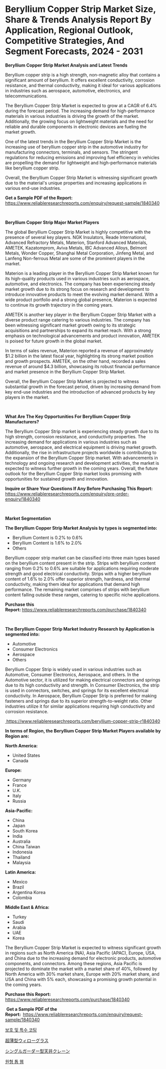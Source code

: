 <p><h1>Beryllium Copper Strip Market Size, Share & Trends Analysis Report By Application, Regional Outlook, Competitive Strategies, And Segment Forecasts, 2024 - 2031</h1></p><p><strong>Beryllium Copper Strip Market Analysis and Latest Trends</strong></p>
<p><p>Beryllium copper strip is a high strength, non-magnetic alloy that contains a significant amount of beryllium. It offers excellent conductivity, corrosion resistance, and thermal conductivity, making it ideal for various applications in industries such as aerospace, automotive, electronics, and telecommunications.</p><p>The Beryllium Copper Strip Market is expected to grow at a CAGR of 6.4% during the forecast period. The increasing demand for high-performance materials in various industries is driving the growth of the market. Additionally, the growing focus on lightweight materials and the need for reliable and durable components in electronic devices are fueling the market growth.</p><p>One of the latest trends in the Beryllium Copper Strip Market is the increasing use of beryllium copper strip in the automotive industry for manufacturing connectors, terminals, and sensors. The stringent regulations for reducing emissions and improving fuel efficiency in vehicles are propelling the demand for lightweight and high-performance materials like beryllium copper strip.</p><p>Overall, the Beryllium Copper Strip Market is witnessing significant growth due to the material's unique properties and increasing applications in various end-use industries.</p></p>
<p><strong>Get a Sample PDF of the Report:&nbsp;</strong> <a href="https://www.reliableresearchreports.com/enquiry/request-sample/1840340">https://www.reliableresearchreports.com/enquiry/request-sample/1840340</a></p>
<p>&nbsp;</p>
<p><strong>Beryllium Copper Strip Major Market Players</strong></p>
<p><p>The global Beryllium Copper Strip Market is highly competitive with the presence of several key players. NGK Insulators, Reade International, Advanced Refractory Metals, Materion, Stanford Advanced Materials, AMETEK, Kazatomprom, Aviva Metals, IBC Advanced Alloys, Belmont Metals, Wonder Copper, Shanghai Metal Corporation, Jinfeng Metal, and Lanfeng Non-ferrous Metal are some of the prominent players in the market.</p><p>Materion is a leading player in the Beryllium Copper Strip Market known for its high-quality products used in various industries such as aerospace, automotive, and electronics. The company has been experiencing steady market growth due to its strong focus on research and development to introduce innovative products to meet the evolving market demand. With a wide product portfolio and a strong global presence, Materion is expected to continue its growth trajectory in the coming years.</p><p>AMETEK is another key player in the Beryllium Copper Strip Market with a diverse product range catering to various industries. The company has been witnessing significant market growth owing to its strategic acquisitions and partnerships to expand its market reach. With a strong emphasis on technological advancements and product innovation, AMETEK is poised for future growth in the global market.</p><p>In terms of sales revenue, Materion reported a revenue of approximately $1.2 billion in the latest fiscal year, highlighting its strong market position and growth prospects. AMETEK, on the other hand, recorded a sales revenue of around $4.3 billion, showcasing its robust financial performance and market presence in the Beryllium Copper Strip Market.</p><p>Overall, the Beryllium Copper Strip Market is projected to witness substantial growth in the forecast period, driven by increasing demand from key end-use industries and the introduction of advanced products by key players in the market.</p></p>
<p>&nbsp;</p>
<p><strong>What Are The Key Opportunities For Beryllium Copper Strip Manufacturers?</strong></p>
<p><p>The Beryllium Copper Strip market is experiencing steady growth due to its high strength, corrosion resistance, and conductivity properties. The increasing demand for applications in various industries such as automotive, aerospace, and electrical equipment is driving market growth. Additionally, the rise in infrastructure projects worldwide is contributing to the expansion of the Beryllium Copper Strip market. With advancements in technology and ongoing research and development activities, the market is expected to witness further growth in the coming years. Overall, the future outlook for the Beryllium Copper Strip market looks promising with opportunities for sustained growth and innovation.</p></p>
<p><strong>Inquire or Share Your Questions If Any Before Purchasing This Report:</strong> <a href="https://www.reliableresearchreports.com/enquiry/pre-order-enquiry/1840340">https://www.reliableresearchreports.com/enquiry/pre-order-enquiry/1840340</a></p>
<p>&nbsp;</p>
<p><strong>Market Segmentation</strong></p>
<p><strong>The Beryllium Copper Strip Market Analysis by types is segmented into:</strong></p>
<p><ul><li>Beryllium Content is 0.2% to 0.6%</li><li>Beryllium Content is 1.6% to 2.0%</li><li>Others</li></ul></p>
<p><p>Beryllium copper strip market can be classified into three main types based on the beryllium content present in the strip. Strips with beryllium content ranging from 0.2% to 0.6% are suitable for applications requiring moderate strength and good electrical conductivity. Strips with a higher beryllium content of 1.6% to 2.0% offer superior strength, hardness, and thermal conductivity, making them ideal for applications that demand high performance. The remaining market comprises of strips with beryllium content falling outside these ranges, catering to specific niche applications.</p></p>
<p><strong>Purchase this Report:&nbsp;</strong><a href="https://www.reliableresearchreports.com/purchase/1840340">https://www.reliableresearchreports.com/purchase/1840340</a></p>
<p>&nbsp;</p>
<p><strong>The Beryllium Copper Strip Market Industry Research by Application is segmented into:</strong></p>
<p><ul><li>Automotive</li><li>Consumer Electronics</li><li>Aerospace</li><li>Others</li></ul></p>
<p><p>Beryllium Copper Strip is widely used in various industries such as Automotive, Consumer Electronics, Aerospace, and others. In the Automotive sector, it is utilized for making electrical connectors and springs due to its high conductivity and strength. In Consumer Electronics, the strip is used in connectors, switches, and springs for its excellent electrical conductivity. In Aerospace, Beryllium Copper Strip is preferred for making fasteners and springs due to its superior strength-to-weight ratio. Other industries utilize it for similar applications requiring high conductivity and corrosion resistance.</p></p>
<p><a href="https://www.reliableresearchreports.com/beryllium-copper-strip-r1840340">&nbsp;https://www.reliableresearchreports.com/beryllium-copper-strip-r1840340</a></p>
<p><strong>In terms of Region, the Beryllium Copper Strip Market Players available by Region are:</strong></p>
<p>
    <p> <strong> North America: </strong>
        <ul>
            <li>United States</li>
            <li>Canada</li>
        </ul>
        </p> 
    <p> <strong> Europe: </strong>
        <ul>
            <li>Germany</li>
            <li>France</li>
            <li>U.K.</li>
            <li>Italy</li>
            <li>Russia</li>
        </ul>
        </p> 
    <p> <strong> Asia-Pacific: </strong>
        <ul>
            <li>China</li>
            <li>Japan</li>
            <li>South Korea</li>
            <li>India</li>
            <li>Australia</li>
            <li>China Taiwan</li>
            <li>Indonesia</li>
            <li>Thailand</li>
            <li>Malaysia</li>
        </ul>
        </p> 
    <p> <strong> Latin America: </strong>
        <ul>
            <li>Mexico</li>
            <li>Brazil</li>
            <li>Argentina Korea</li>
            <li>Colombia</li>
        </ul>
        </p> 
    <p> <strong> Middle East & Africa: </strong>
        <ul>
            <li>Turkey</li>
            <li>Saudi</li>
            <li>Arabia</li>
            <li>UAE</li>
            <li>Korea</li>
        </ul>
    </p>
    </p>
<p><p>The Beryllium Copper Strip Market is expected to witness significant growth in regions such as North America (NA), Asia Pacific (APAC), Europe, USA, and China due to the increasing demand for electronic products, automotive components, and connectors. Among these regions, Asia Pacific is projected to dominate the market with a market share of 40%, followed by North America with 30% market share, Europe with 20% market share, and USA and China with 5% each, showcasing a promising growth potential in the coming years.</p></p>
<p><strong>Purchase this Report: </strong><a href="https://www.reliableresearchreports.com/purchase/1840340">https://www.reliableresearchreports.com/purchase/1840340</a></p>
<p>&nbsp;<strong>Get a Sample PDF of the Report:&nbsp;&nbsp;</strong><a href="https://www.reliableresearchreports.com/enquiry/request-sample/1840340">https://www.reliableresearchreports.com/enquiry/request-sample/1840340</a></p>
<p><strong></strong></p>
<p><p><a href="https://medium.com/@koleledner/%EB%B3%B4%ED%98%B8-%EB%B0%8F-%ED%8A%B9%EC%88%98-%EC%BD%94%ED%8C%85-%EC%8B%9C%EC%9E%A5-%EA%B7%9C%EB%AA%A8%EB%8A%94-%EC%97%B0%ED%8F%89%EA%B7%A0-%EC%84%B1%EC%9E%A5%EB%A5%A0-%EB%A1%9C-%EC%84%B1%EC%9E%A5%ED%95%98%EA%B3%A0-%EC%9E%88%EC%9C%BC%EB%A9%B0-%EC%9D%B4-%EB%B3%B4%EA%B3%A0%EC%84%9C%EB%8A%94-%EC%9C%A0%ED%98%95-%EC%9D%91%EC%9A%A9-%EC%84%B1%EC%9E%A5-%EB%B0%8F-2024%EB%85%84%EB%B6%80%ED%84%B0-2031%EB%85%84%EA%B9%8C%EC%A7%80%EC%9D%98-%EC%98%88%EC%B8%A1-%EB%B6%84%EC%84%9D%EC%9D%84-%EB%8B%A4%EB%A3%A8%EA%B3%A0-%EC%9E%88%EC%8A%B5%EB%8B%88%EB%8B%A4-1b8894b2563b">보호 및 특수 코팅</a></p><p><a href="https://medium.com/@novabrown3922024/%E8%B6%85%E8%96%84%E5%9E%8B%E3%82%A6%E3%82%A3%E3%83%AD%E3%83%BC%E3%82%B0%E3%83%A9%E3%82%B9%E5%B8%82%E5%A0%B4-2024%E5%B9%B4%E3%81%8B%E3%82%892031%E5%B9%B4%E3%81%BE%E3%81%A7%E3%81%AE%E6%9C%9F%E9%96%93%E3%81%AE%E6%A5%AD%E7%95%8C%E5%8B%95%E5%90%91%E3%81%A8%E4%BA%88%E6%B8%AC-bfcd8cc152b7">超薄型ウィローグラス</a></p><p><a href="https://medium.com/@novabrown3922024/%E3%82%B7%E3%83%B3%E3%82%B0%E3%83%AB%E3%82%AC%E3%83%BC%E3%83%80%E3%83%BC%E3%82%AA%E3%83%BC%E3%83%90%E3%83%BC%E3%83%98%E3%83%83%E3%83%89%E3%82%AF%E3%83%AC%E3%83%BC%E3%83%B3%E5%B8%82%E5%A0%B4-2024%E5%B9%B4%E3%81%8B%E3%82%892031%E5%B9%B4%E3%81%BE%E3%81%A7%E3%81%AE%E6%9C%9F%E9%96%93%E3%81%AE%E6%A5%AD%E7%95%8C%E5%8B%95%E5%90%91%E3%81%A8%E4%BA%88%E6%B8%AC-3a7da2c653d1">シングルガーダー型天井クレーン</a></p><p><a href="https://medium.com/@koleledner/%EA%B8%80%EB%A1%9C%EB%B2%8C-%EC%9B%90%ED%98%95-%ED%86%B1-%EC%9B%B9-%EC%8B%9C%EC%9E%A5-%EA%B7%9C%EB%AA%A8-%EB%B0%8F-%EC%A0%90%EC%9C%A0%EC%9C%A8-%EB%B6%84%EC%84%9D-%EC%A0%9C%ED%92%88-%EC%9C%A0%ED%98%95-%EC%9D%91%EC%9A%A9-%EB%B6%84%EC%95%BC-%EC%A7%80%EC%97%AD%EB%B3%84-%EC%98%88%EC%B8%A1-2024-2031-f940ef231c5a">원형 톱 웹</a></p></p>